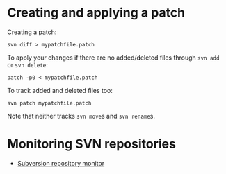 # Creating and applying a patch

Creating a patch:

```
svn diff > mypatchfile.patch
```

To apply your changes if there are no added/deleted files through `svn add` or `svn delete`:

```
patch -p0 < mypatchfile.patch
```

To track added and deleted files too:

```
svn patch mypatchfile.patch
```

Note that neither tracks `svn move`s and `svn rename`s.

# Monitoring SVN repositories
* [Subversion repository monitor](https://ghost.tweakblogs.net/blog/3073/subversion-repository-monitor.html)
